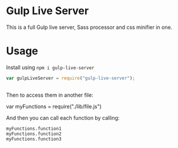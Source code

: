 # Gulp Live Server
This is a full Gulp live server, Sass processor and css minifier in one.
 
# Usage
Install using `npm i gulp-live-server`
 
```javascript
var gulpLiveServer = require("gulp-live-server");
 
```

Then to access them in another file:

var myFunctions = require("./lib/file.js")

And then you can call each function by calling:

```
myFunctions.function1
myFunctions.function2
myFunctions.function3
```

